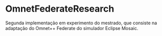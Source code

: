 # OmnetFederateResearch
Segunda implementação em experimento do mestrado, que consiste na adaptação do Omnet++ Federate do simulador Eclipse Mosaic.
